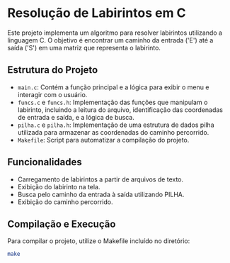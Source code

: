 # Resolução de Labirintos em C

Este projeto implementa um algoritmo para resolver labirintos utilizando a linguagem C. O objetivo é encontrar um caminho da entrada ('E') até a saída ('S') em uma matriz que representa o labirinto.

## Estrutura do Projeto

- `main.c`: Contém a função principal e a lógica para exibir o menu e interagir com o usuário.
- `funcs.c` e `funcs.h`: Implementação das funções que manipulam o labirinto, incluindo a leitura do arquivo, identificação das coordenadas de entrada e saída, e a lógica de busca.
- `pilha.c` e `pilha.h`: Implementação de uma estrutura de dados pilha utilizada para armazenar as coordenadas do caminho percorrido.
- `Makefile`: Script para automatizar a compilação do projeto.

## Funcionalidades

- Carregamento de labirintos a partir de arquivos de texto.
- Exibição do labirinto na tela.
- Busca pelo caminho da entrada à saída utilizando PILHA.
- Exibição do caminho percorrido.

## Compilação e Execução

Para compilar o projeto, utilize o Makefile incluído no diretório:

```bash
make
